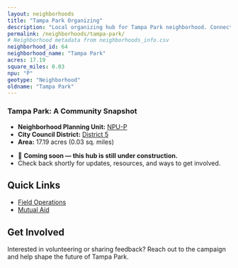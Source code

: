```yaml
---
layout: neighborhoods
title: "Tampa Park Organizing"
description: "Local organizing hub for Tampa Park neighborhood. Connect with field operations, mutual aid, and community organizing efforts."
permalink: /neighborhoods/tampa-park/
# Neighborhood metadata from neighborhoods_info.csv
neighborhood_id: 64
neighborhood_name: "Tampa Park"
acres: 17.19
square_miles: 0.03
npu: "P"
geotype: "Neighborhood"
oldname: "Tampa Park"
---
```


### **Tampa Park: A Community Snapshot**

  * **Neighborhood Planning Unit:** [NPU-P](https://www.atlantaga.gov/government/departments/city-planning/neighborhood-planning-units/neighborhood-and-npu-contacts)
  * **City Council District:** [District 5](https://citycouncil.atlantaga.gov/council-members)
  * **Area:** 17.19 acres (0.03 sq. miles)

- 🚧 **Coming soon — this hub is still under construction.**
- Check back shortly for updates, resources, and ways to get involved.

## Quick Links

- [Field Operations](./field-ops/)
- [Mutual Aid](./mutual-aid/)

## Get Involved

Interested in volunteering or sharing feedback? Reach out to the campaign and help shape the future of Tampa Park.

